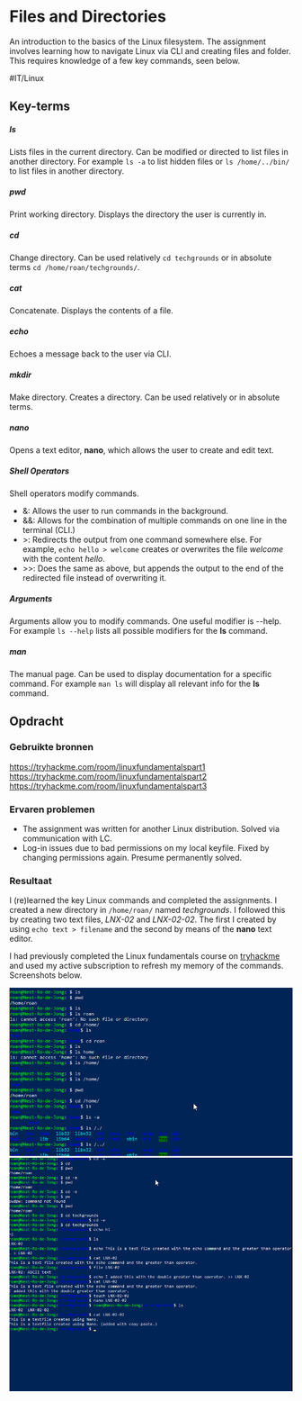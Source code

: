 # Files and Directories
An introduction to the basics of the Linux filesystem. The assignment involves learning how to navigate Linux via CLI and creating files and folder. This requires knowledge of a few key commands, seen below.

#IT/Linux

## Key-terms
##### ls
Lists files in the current directory. Can be modified or directed to list files in another directory. For example `ls -a` to list hidden files or `ls /home/../bin/` to list files in another directory.

##### pwd
Print working directory. Displays the directory the user is currently in.

##### cd
Change directory. Can be used relatively `cd techgrounds` or in absolute terms `cd /home/roan/techgrounds/`.

##### cat
Concatenate. Displays the contents of a file.

##### echo
Echoes a message back to the user via CLI.

##### mkdir
Make directory. Creates a directory. Can be used relatively or in absolute terms.

##### nano
Opens a text editor, **nano**, which allows the user to create and edit text.

##### Shell Operators
Shell operators modify commands. 
* &: Allows the user to run commands in the background.
* &&: Allows for the combination of multiple commands on one line in the terminal (CLI.)
* \>: Redirects the output from one command somewhere else. For example, `echo hello > welcome` creates or overwrites the file *welcome* with the content *hello*.
* \>\>: Does the same as above, but appends the output to the end of the redirected file instead of overwriting it.

##### Arguments
Arguments allow you to modify commands. One useful modifier is --help. For example `ls --help` lists all possible modifiers for the **ls** command.

##### man
The manual page. Can be used to display documentation for a specific command. For example `man ls` will display all relevant info for the **ls** command.


## Opdracht
### Gebruikte bronnen
https://tryhackme.com/room/linuxfundamentalspart1  
https://tryhackme.com/room/linuxfundamentalspart2  
https://tryhackme.com/room/linuxfundamentalspart3

### Ervaren problemen
* The assignment was written for another Linux distribution. Solved via communication with LC.
* Log-in issues due to bad permissions on my local keyfile. Fixed by changing permissions again. Presume permanently solved.

### Resultaat
I (re)learned the key Linux commands and completed the assignments. I created a new directory in `/home/roan/` named *techgrounds*. I followed this by creating two text files, *LNX-02* and *LNX-02-02*. The first I created by using `echo text > filename` and the second by means of the **nano** text editor.

I had previously completed the Linux fundamentals course on [tryhackme](https://tryhackme.com) and used my active subscription to refresh my memory of the commands. Screenshots below.

![Screenshot of me moving directories.](../../00_includes/LNX-02_screenshot1.png)
![screenshot of me creating the text documents](../../00_includes/LNX-02_screenshot2.png)
